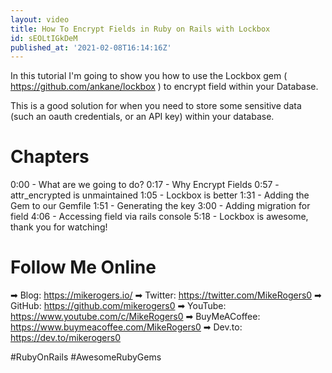 ```yaml
---
layout: video
title: How To Encrypt Fields in Ruby on Rails with Lockbox
id: sEOLtIGkDeM
published_at: '2021-02-08T16:14:16Z'
---
```

In this tutorial I'm going to show you how to use the Lockbox gem ( https://github.com/ankane/lockbox ) to encrypt field within your Database. 

This is a good solution for when you need to store some sensitive data (such an oauth credentials, or an API key) within your database.

# Chapters

0:00 - What are we going to do?
0:17 - Why Encrypt Fields
0:57 - attr_encrypted is unmaintained
1:05 - Lockbox is better
1:31 - Adding the Gem to our Gemfile
1:51 - Generating the key
3:00 - Adding migration for field
4:06 - Accessing field via rails console
5:18 - Lockbox is awesome, thank you for watching!

# Follow Me Online

➡ Blog: https://mikerogers.io/
➡ Twitter: https://twitter.com/MikeRogers0
➡ GitHub: https://github.com/mikerogers0
➡ YouTube: https://www.youtube.com/c/MikeRogers0
➡ BuyMeACoffee: https://www.buymeacoffee.com/MikeRogers0
➡ Dev.to: https://dev.to/mikerogers0

#RubyOnRails #AwesomeRubyGems